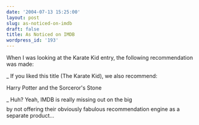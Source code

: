 ```yaml
---
date: '2004-07-13 15:25:00'
layout: post
slug: as-noticed-on-imdb
draft: false
title: As Noticed on IMDB
wordpress_id: '193'
---
```


When I was looking at the Karate Kid entry, the following recommendation was made:  

  
_
If you liked this title (The Karate Kid), we also recommend:  

  

Harry Potter and the Sorceror's Stone  

  
_
Huh? Yeah, IMDB is really missing out on the big $$$$ by not offering their obviously fabulous recommendation engine as a separate product...

